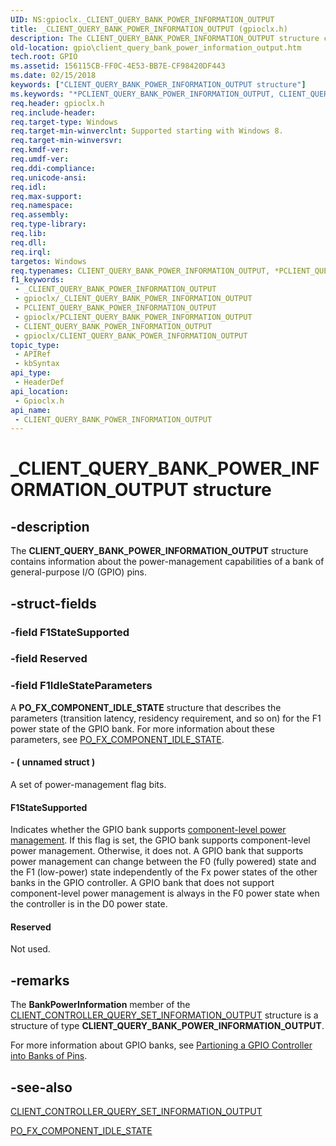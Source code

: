 ```yaml
---
UID: NS:gpioclx._CLIENT_QUERY_BANK_POWER_INFORMATION_OUTPUT
title: _CLIENT_QUERY_BANK_POWER_INFORMATION_OUTPUT (gpioclx.h)
description: The CLIENT_QUERY_BANK_POWER_INFORMATION_OUTPUT structure contains information about the power-management capabilities of a bank of general-purpose I/O (GPIO) pins.
old-location: gpio\client_query_bank_power_information_output.htm
tech.root: GPIO
ms.assetid: 156115CB-FF0C-4E53-BB7E-CF98420DF443
ms.date: 02/15/2018
keywords: ["CLIENT_QUERY_BANK_POWER_INFORMATION_OUTPUT structure"]
ms.keywords: "*PCLIENT_QUERY_BANK_POWER_INFORMATION_OUTPUT, CLIENT_QUERY_BANK_POWER_INFORMATION_OUTPUT, CLIENT_QUERY_BANK_POWER_INFORMATION_OUTPUT structure [Parallel Ports], GPIO.client_query_bank_power_information_output, PCLIENT_QUERY_BANK_POWER_INFORMATION_OUTPUT, PCLIENT_QUERY_BANK_POWER_INFORMATION_OUTPUT structure pointer [Parallel Ports], _CLIENT_QUERY_BANK_POWER_INFORMATION_OUTPUT, gpioclx/CLIENT_QUERY_BANK_POWER_INFORMATION_OUTPUT, gpioclx/PCLIENT_QUERY_BANK_POWER_INFORMATION_OUTPUT"
req.header: gpioclx.h
req.include-header: 
req.target-type: Windows
req.target-min-winverclnt: Supported starting with Windows 8.
req.target-min-winversvr: 
req.kmdf-ver: 
req.umdf-ver: 
req.ddi-compliance: 
req.unicode-ansi: 
req.idl: 
req.max-support: 
req.namespace: 
req.assembly: 
req.type-library: 
req.lib: 
req.dll: 
req.irql: 
targetos: Windows
req.typenames: CLIENT_QUERY_BANK_POWER_INFORMATION_OUTPUT, *PCLIENT_QUERY_BANK_POWER_INFORMATION_OUTPUT
f1_keywords:
 - _CLIENT_QUERY_BANK_POWER_INFORMATION_OUTPUT
 - gpioclx/_CLIENT_QUERY_BANK_POWER_INFORMATION_OUTPUT
 - PCLIENT_QUERY_BANK_POWER_INFORMATION_OUTPUT
 - gpioclx/PCLIENT_QUERY_BANK_POWER_INFORMATION_OUTPUT
 - CLIENT_QUERY_BANK_POWER_INFORMATION_OUTPUT
 - gpioclx/CLIENT_QUERY_BANK_POWER_INFORMATION_OUTPUT
topic_type:
 - APIRef
 - kbSyntax
api_type:
 - HeaderDef
api_location:
 - Gpioclx.h
api_name:
 - CLIENT_QUERY_BANK_POWER_INFORMATION_OUTPUT
---
```


# _CLIENT_QUERY_BANK_POWER_INFORMATION_OUTPUT structure


## -description

The <b>CLIENT_QUERY_BANK_POWER_INFORMATION_OUTPUT</b> structure contains information about the power-management capabilities of a bank of general-purpose I/O (GPIO) pins.

## -struct-fields

### -field F1StateSupported

### -field Reserved

### -field F1IdleStateParameters

A <b>PO_FX_COMPONENT_IDLE_STATE</b> structure that describes the parameters (transition latency, residency requirement, and so on) for the F1 power state of the GPIO bank. For more information about these parameters, see <a href="/windows-hardware/drivers/ddi/wdm/ns-wdm-_po_fx_component_idle_state">PO_FX_COMPONENT_IDLE_STATE</a>.


#### - ( unnamed struct )

A set of power-management flag bits.



#### F1StateSupported

Indicates whether the GPIO bank supports <a href="/windows-hardware/drivers/kernel/component-level-power-management">component-level power management</a>. If this flag is set, the GPIO bank supports component-level power management. Otherwise, it does not. A GPIO bank that supports power management can change between the F0 (fully powered) state and the F1 (low-power) state independently of the Fx power states of the other banks in the GPIO controller. A GPIO bank that does not support component-level power management is always in the F0 power state when the controller is in the D0 power state.



#### Reserved

Not used.

## -remarks

The <b>BankPowerInformation</b> member of the <a href="/windows-hardware/drivers/ddi/gpioclx/ns-gpioclx-_client_controller_query_set_information_output">CLIENT_CONTROLLER_QUERY_SET_INFORMATION_OUTPUT</a> structure is a structure of type <b>CLIENT_QUERY_BANK_POWER_INFORMATION_OUTPUT</b>.

For more information about GPIO banks, see <a href="/windows-hardware/drivers/gpio/partitioning-a-gpio-controller-into-banks-of-pins">Partioning a GPIO Controller into Banks of Pins</a>.

## -see-also

<a href="/windows-hardware/drivers/ddi/gpioclx/ns-gpioclx-_client_controller_query_set_information_output">CLIENT_CONTROLLER_QUERY_SET_INFORMATION_OUTPUT</a>



<a href="/windows-hardware/drivers/ddi/wdm/ns-wdm-_po_fx_component_idle_state">PO_FX_COMPONENT_IDLE_STATE</a>
